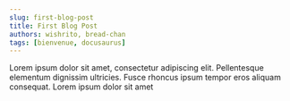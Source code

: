 ```yaml
---
slug: first-blog-post
title: First Blog Post
authors: wishrito, bread-chan
tags: [bienvenue, docusaurus]
---
```


Lorem ipsum dolor sit amet, consectetur adipiscing elit. Pellentesque elementum dignissim ultricies. Fusce rhoncus ipsum tempor eros aliquam consequat. Lorem ipsum dolor sit amet
